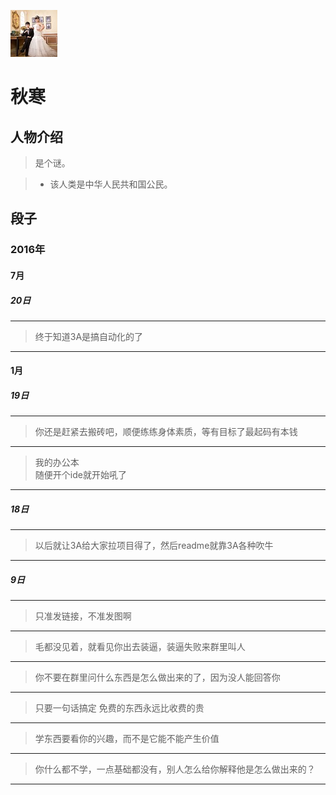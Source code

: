 ![2323](../icon/fallfreeze.jpg)
# 秋寒

## 人物介绍

> 是个谜。

>+ 该人类是中华人民共和国公民。

## 段子

### 2016年

#### 7月

##### 20日

---
> 终于知道3A是搞自动化的了

---
#### 1月

##### 19日

---
> 你还是赶紧去搬砖吧，顺便练练身体素质，等有目标了最起码有本钱

---
> 我的办公本<br/>
随便开个ide就开始吼了

---
##### 18日

---
> 以后就让3A给大家拉项目得了，然后readme就靠3A各种吹牛

---
##### 9日

---
> 只准发链接，不准发图啊

---
> 毛都没见着，就看见你出去装逼，装逼失败来群里叫人

---
> 你不要在群里问什么东西是怎么做出来的了，因为没人能回答你

---
> 只要一句话搞定   免费的东西永远比收费的贵

---
> 学东西要看你的兴趣，而不是它能不能产生价值

---
> 你什么都不学，一点基础都没有，别人怎么给你解释他是怎么做出来的？

---
